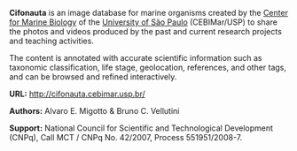 **Cifonauta** is an image database for marine organisms created by the [Center
for Marine Biology](http://www.usb.br/cbm/) of the [University of São
Paulo](http://www.usp.br/) (CEBIMar/USP) to share the photos and videos
produced by the past and current research projects and teaching activities.

The content is annotated with accurate scientific information such as taxonomic
classification, life stage, geolocation, references, and other tags, and can be
browsed and refined interactively.

**URL:** http://cifonauta.cebimar.usp.br/

**Authors:** Alvaro E. Migotto & Bruno C. Vellutini

**Support:** National Council for Scientific and Technological Development
(CNPq), Call MCT / CNPq No. 42/2007, Process 551951/2008-7.
